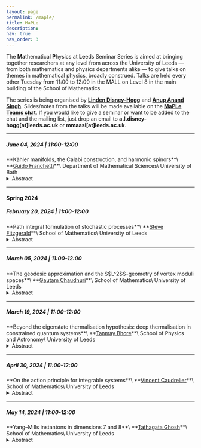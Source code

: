 ```yaml
---
layout: page
permalink: /maple/
title: MaPLe
description:
nav: true
nav_order: 3
---
```


The **Ma**thematical **P**hysics at **Le**eds Seminar Series is aimed at bringing together researchers at any level from across the University of Leeds — from both mathematics and physics departments alike — to give talks on themes in mathematical physics, broadly construed. Talks are held every other Tuesday from 11:00 to 12:00 in the MALL on Level 8 in the main building of the School of Mathematics.

The series is being organised by **<a href="https://eps.leeds.ac.uk/maths/staff/14138/dr-linden-disney-hogg" target="_self">Linden Disney-Hogg</a>** and **<a href="https://anupanand.space/" target="_self">Anup Anand Singh</a>**. Slides/notes from the talks will be made available on the **<a href="https://teams.microsoft.com/_#/files/19:6744754bd5754d0294a5d896b2203e8a@thread.v2?ctx=chat" target="_self">MaPLe Teams chat</a>**. If you would like to give a seminar or want to be added to the chat and the mailing list, just drop an email to **a.l.disney-hogg[at]leeds.ac.uk** or **mmaasi[at]leeds.ac.uk**.

<hr>



<h5>June 04, 2024 | 11:00-12:00</h5>
**Kähler manifolds, the Calabi construction, and harmonic spinors**\
**<a href="https://researchportal.bath.ac.uk/en/persons/guido-franchetti" target="_self">Guido Franchetti</a>**\
Department of Mathematical Sciences\
University of Bath

<details>
<summary>Abstract</summary>

Harmonic spinors, that is, solutions of the massless Dirac equation, have been the object of considerable interest from both the mathematical and physical communities. In the talk I will show how the rich structure of Kähler manifolds allows to recast the Dirac equation in a way which makes obtaining explicit solutions easier. The method will be applied to the Eguchi-Hanson manifold, for which we show how to reproduce known solutions, and to more general Ricci-flat Kähler manifolds obtained via the Calabi construction, for which we present new solutions.

</details>

<hr>


<h4>Spring 2024</h4>

<h5>February 20, 2024 | 11:00-12:00</h5>
**Path integral formulation of stochastic processes**\
**<a href="https://eps.leeds.ac.uk/maths/staff/4022/dr-steve-fitzgerald" target="_self">Steve Fitzgerald</a>**\
School of Mathematics\
University of Leeds

<details>
<summary>Abstract</summary>

Traditionally, stochastic processes are modelled one of two ways: a continuum Fokker-Planck approach, where a PDE is solved to determine the time evolution of the probability density, or a Langevin approach, where the SDE describing the system is sampled, and multiple simulations are used to collect statistics. There is also a third way: the functional or <i>path</i> integral. Originally developed by Wiener in the 1920s to model Brownian motion, path integrals were famously applied to quantum mechanics by Feynman in the 1950s. However, they also have much to offer to classical stochastic processes (and statistical physics).  

<br><br>

In this talk, I will introduce the formalism at a physicist’s level of rigour, and focus on determining the dominant contribution to the path integral when the noise is weak. There exists a remarkable correspondence between the most-probable stochastic paths and Hamiltonian dynamics in an effective potential [1, 2]. I will then discuss some applications as time permits, including reaction pathways conditioned on finite time [2]. We demonstrate that the most probable pathway at a finite time may be very different from the usual minimum energy path used to calculate the average reaction rate.  

<br><br>

[1] Ge, Hao, and Qian, Hong. <i>Int. J. Mod. Phys.</i> <b>B 26.24</b> 1230012 (2012)    
<br>
[2] Fitzgerald, Steve, et al. <i>J. Chem. Phys.</i> <b>158</b>.12 (2023)

</details>

<hr>

<h5>March 05, 2024 | 11:00-12:00</h5>
**The geodesic approximation and the $$L^2$$-geometry of vortex moduli spaces**\
**<a href="https://eps.leeds.ac.uk/maths/pgr/10184/gautam-chaudhuri" target="_self">Gautam Chaudhuri</a>**\
School of Mathematics\
University of Leeds

<details>
<summary>Abstract</summary>

The geodesic approximation is a method by which the low-energy/non-relativistic dynamics of solitons in a classical field theory are modelled by geodesics on a related <i>moduli space</i>. In practical terms, this reduces the problem of understanding soliton dynamics to studying the Riemannian geometry of the associated moduli space, often a more tractable problem. The moduli space constructed is also an object worthy of study in its own right, possessing canonical geometric structures beyond the Riemannian metric which can affect the soliton dynamics.

<br><br>

In this talk, I will introduce the geodesic approximation in the particular context of the dynamics of vortices in Abelian Yang-Mills-Higgs theory.
We will begin with a brief overview of Abelian YMH theory and the existence of vortex solitons, moving onto the existence and structure of static vortex moduli spaces, and the validity of the geodesic approximation in the low-energy regime. The second half of the talk will focus on finer details about the vortex moduli space including the construction of the <i>L</i>²-metric and some key geometric properties. Time permitting, we will mention some new results on how the vortex metric can itself be approximated in certain parametric limits.

</details>

<hr>

<h5>March 19, 2024 | 11:00-12:00</h5>
**Beyond the eigenstate thermalisation hypothesis: deep thermalisation in constrained quantum systems**\
**<a href="https://eps.leeds.ac.uk/physics/pgr/11864/tanmay-bhore" target="_self">Tanmay Bhore</a>**\
School of Physics and Astronomy\
University of Leeds

<details>
<summary>Abstract</summary>

The Eigenstate Thermalisation Hypothesis (ETH) is a powerful conjecture that explains the emergence of thermodynamics in isolated quantum systems. By postulating a connection between random matrix ensembles and deterministic unitary dynamics, ETH postulates that the reduced density matrix of a generic quantum system evolves to the universal form of a Gibbs ensemble. Then, "thermalisation" occurs as entanglement builds up between a subsystem and its complement.

<br><br>

Performing measurements on a complementary subsystem, however, can reveal finer nuances in the system's ability to thermalise. This concept, dubbed as "deep thermalisation", promises to generalize ETH and has been recently realised in experiments on Rydberg atom arrays [1, 2]. In this talk, I will give a brief introduction to ETH and introduce this new formalism. I will also present the idea that systems which look "thermal" in the ETH sense can be highly "non-thermal" when probed through the lens of deep thermalisation [3]. This finding will be illustrated on several constrained models that describe slow relaxation in quantum glasses and quantum many-body scars in Rydberg atom arrays.

<br><br>

[1] <a href="https://journals.aps.org/prxquantum/abstract/10.1103/PRXQuantum.4.010311" target="_self">https://journals.aps.org/prxquantum/abstract/10.1103/PRXQuantum.4.010311</a>   
<br>
[2] <a href="https://www.nature.com/articles/s41586-022-05442-1" target="_self">https://www.nature.com/articles/s41586-022-05442-1</a>
<br>
[3] <a href="https://journals.aps.org/prb/abstract/10.1103/PhysRevB.108.104317" target="_self">https://journals.aps.org/prb/abstract/10.1103/PhysRevB.108.104317</a>

</details>

<hr>

<h5>April 30, 2024 | 11:00-12:00</h5>
**On the action principle for integrable systems**\
**<a href="https://eps.leeds.ac.uk/maths/staff/4011/dr-vincent-caudrelier" target="_self">Vincent Caudrelier</a>**\
School of Mathematics\
University of Leeds

<details>
<summary>Abstract</summary>

The principle of least action associated to Lagrangians is a fundamental notion in many areas of science. Its alter ego, the Hamiltonian formalism, is just as fundamental. In many instances, one can pass from one to the other (Legendre transform) and choose what is best suited to the task at hand. A famous development of the 20th century is quantum mechanics, where one saw the Lagrangian formulation come back in full force with Feynman's breakthrough after canonical quantisation based on the Hamiltonian formalism had been the method of reference since the birth of the theory. When it comes to integrable systems, which possess a large amount of symmetries, the picture has been skewed towards the Hamiltonian formulation where the Liouville-Arnold theorem plays a crucial role. It was only in 2009, here in Leeds, that a Lagrangian framework emerged which encodes integrability via a generalised variational principle. I will present this framework and illustrate it in the simplest context of finite-dimensional systems (classical mechanics). I will sketch how the main ideas go over to field theory. Finally, I will briefly touch upon an important motivation for this programme: the quantisation of integrable systems via Feynman's path integral.

</details>

<hr>

<h5>May 14, 2024 | 11:00-12:00</h5>
**Yang–Mills instantons in dimensions 7 and 8**\
**<a href="https://eps.leeds.ac.uk/maths/pgr/8675/tathagata-ghosh" target="_self">Tathagata Ghosh</a>**\
School of Mathematics\
University of Leeds


<details>
<summary>Abstract</summary>

In this talk I will gently introduce the notion of Yang–Mills instantons in higher dimensions, in particular, in dimensions 7 and 8. I will also briefly discuss the current research in this area, including my own, and how it fits into the bigger picture.

<br><br>

After reviewing 4-dimensional instantons, I will discuss the main physical motivations behind higher-dimensional instantons, by following the historical development of the subject. Then, I will introduce Güraydin–Nicolai instantons and Fairlie–Nuyts–Fubini–Nicolai (FNFN) instantons on ℝ⁷ and ℝ⁸ respectively. These are the earliest examples of instantons in dimensions 7 and 8 respectively, analogous to the BPST instantons on ℝ⁴.

<br><br>

Finally, I will briefly explain how my own research on the deformation theory of instantons on asymptotically conical manifolds can provide many important properties of these instantons.

</details>


